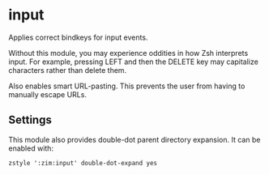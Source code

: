 input
=====

Applies correct bindkeys for input events.

Without this module, you may experience oddities in how Zsh interprets input.
For example, pressing LEFT and then the DELETE key may capitalize characters
rather than delete them.

Also enables smart URL-pasting. This prevents the user from having to manually
escape URLs.

Settings
--------

This module also provides double-dot parent directory expansion. It can be
enabled with:

    zstyle ':zim:input' double-dot-expand yes
